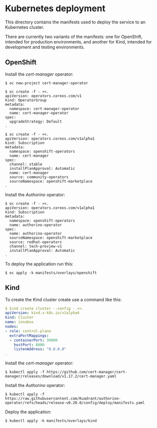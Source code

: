 # Kubernetes deployment

This directory contains the manifests used to deploy the service to an Kubernetes cluster.

There are currently two variants of the manifests: one for OpenShift, intended for production environments, and another
for Kind, intended for development and testing environments.

## OpenShift

Install the _cert-manager_ operator:

```shell
$ oc new-project cert-manager-operator

$ oc create -f - <<.
apiVersion: operators.coreos.com/v1
kind: OperatorGroup
metadata:
  namespace: cert-manager-operator
  name: cert-manager-operator
spec:
  upgradeStrategy: Default
.

$ oc create -f - <<.
apiVersion: operators.coreos.com/v1alpha1
kind: Subscription
metadata:
  namespace: openshift-operators
  name: cert-manager
spec:
  channel: stable
  installPlanApproval: Automatic
  name: cert-manager
  source: community-operators
  sourceNamespace: openshift-marketplace
.
```

Install the _Authorino_ operator:

```shell
$ oc create -f - <<.
apiVersion: operators.coreos.com/v1alpha1
kind: Subscription
metadata:
  namespace: openshift-operators
  name: authorino-operator
spec:
  name: authorino-operator
  sourceNamespace: openshift-marketplace
  source: redhat-operators
  channel: tech-preview-v1
  installPlanApproval: Automatic
.
```

To deploy the application run this:

```shell
$ oc apply -k manifests/overlays/openshift
```

## Kind

To create the Kind cluster create use a command like this:

```yaml
$ kind create cluster --config - <<.
apiVersion: kind.x-k8s.io/v1alpha4
kind: Cluster
name: innabox
nodes:
- role: control-plane
  extraPortMappings:
  - containerPort: 30000
    hostPort: 8000
    listenAddress: "0.0.0.0"
.
```

Install the _cert-manager_ operator:

```shell
$ kubectl apply -f https://github.com/cert-manager/cert-manager/releases/download/v1.17.2/cert-manager.yaml
```

Install the _Authorino_ operator:

```shell
$ kubectl apply -f https://raw.githubusercontent.com/Kuadrant/authorino-operator/refs/heads/release-v0.20.0/config/deploy/manifests.yaml
```

Deploy the application:

```shell
$ kubectl apply -k manifests/overlays/kind
```
